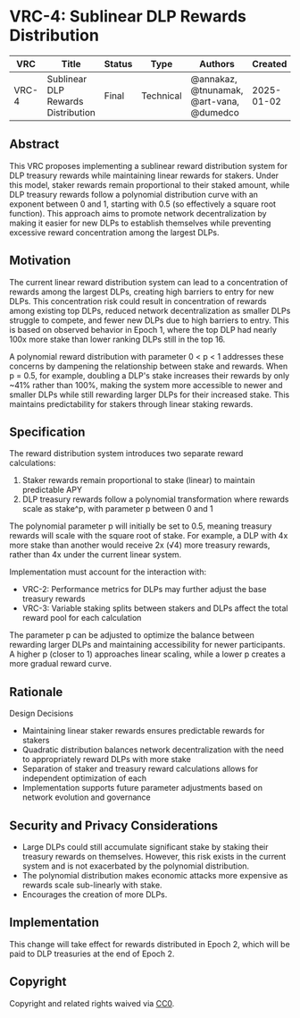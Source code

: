 # VRC-4: Sublinear DLP Rewards Distribution

| VRC   | Title                  | Status | Type      | Authors    | Created    |
|-------|------------------------|--------|-----------|------------|------------|
| VRC-4 | Sublinear DLP Rewards Distribution | Final  | Technical | @annakaz, @tnunamak, @art-vana, @dumedco | 2025-01-02 |

## Abstract

This VRC proposes implementing a sublinear reward distribution system for DLP treasury rewards while maintaining linear rewards for stakers. Under this model, staker rewards remain proportional to their staked amount, while DLP treasury rewards follow a polynomial distribution curve with an exponent between 0 and 1, starting with 0.5 (so effectively a square root function). This approach aims to promote network decentralization by making it easier for new DLPs to establish themselves while preventing excessive reward concentration among the largest DLPs. 

## Motivation

The current linear reward distribution system can lead to a concentration of rewards among the largest DLPs, creating high barriers to entry for new DLPs. This concentration risk could result in concentration of rewards among existing top DLPs, reduced network decentralization as smaller DLPs struggle to compete, and fewer new DLPs due to high barriers to entry. This is based on observed behavior in Epoch 1, where the top DLP had nearly 100x more stake than lower ranking DLPs still in the top 16. 

A polynomial reward distribution with parameter 0 < p < 1 addresses these concerns by dampening the relationship between stake and rewards. When p = 0.5, for example, doubling a DLP's stake increases their rewards by only ~41% rather than 100%, making the system more accessible to newer and smaller DLPs while still rewarding larger DLPs for their increased stake. This maintains predictability for stakers through linear staking rewards.

## Specification

The reward distribution system introduces two separate reward calculations:

1. Staker rewards remain proportional to stake (linear) to maintain predictable APY
2. DLP treasury rewards follow a polynomial transformation where rewards scale as stake^p, with parameter p between 0 and 1

The polynomial parameter p will initially be set to 0.5, meaning treasury rewards will scale with the square root of stake. For example, a DLP with 4x more stake than another would receive 2x (√4) more treasury rewards, rather than 4x under the current linear system.

Implementation must account for the interaction with:
- VRC-2: Performance metrics for DLPs may further adjust the base treasury rewards
- VRC-3: Variable staking splits between stakers and DLPs affect the total reward pool for each calculation

The parameter p can be adjusted to optimize the balance between rewarding larger DLPs and maintaining accessibility for newer participants. A higher p (closer to 1) approaches linear scaling, while a lower p creates a more gradual reward curve.

## Rationale

Design Decisions
- Maintaining linear staker rewards ensures predictable rewards for stakers
- Quadratic distribution balances network decentralization with the need to appropriately reward DLPs with more stake
- Separation of staker and treasury reward calculations allows for independent optimization of each
- Implementation supports future parameter adjustments based on network evolution and governance

## Security and Privacy Considerations

- Large DLPs could still accumulate significant stake by staking their treasury rewards on themselves. However, this risk exists in the current system and is not exacerbated by the polynomial distribution.
- The polynomial distribution makes economic attacks more expensive as rewards scale sub-linearly with stake.
- Encourages the creation of more DLPs.

## Implementation

This change will take effect for rewards distributed in Epoch 2, which will be paid to DLP treasuries at the end of Epoch 2.

## Copyright

Copyright and related rights waived via [CC0](https://creativecommons.org/publicdomain/zero/1.0/).
